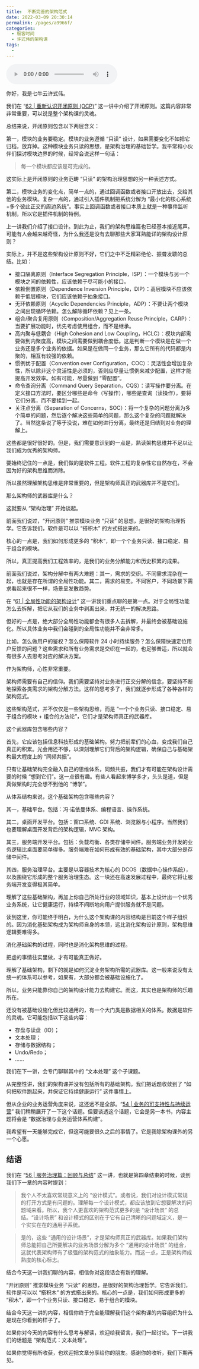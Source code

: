 ```yaml
---
title:  不断完善的架构范式
date: 2022-03-09 20:30:14
permalink: /pages/a9966f/
categories:
  - 极客时间
  - 许式伟的架构课
tags:
  - 
---
```

<audio title="64. 不断完善的架构范式" src="https://static001.geekbang.org/resource/audio/db/e3/dbd38f3d1c065bb768da108f6de96be3.mp3" controls="controls"></audio> 
<p>你好，我是七牛云许式伟。</p><p>我们在 “<a href="https://time.geekbang.org/column/article/175236">62 | 重新认识开闭原则 (OCP)</a>” 这一讲中介绍了开闭原则。这篇内容非常非常重要，可以说是整个架构课的灵魂。</p><p>总结来说，开闭原则包含以下两层含义：</p><p>第一，模块的业务要稳定。模块的业务遵循 “只读” 设计，如果需要变化不如把它归档，放弃掉。这种模块业务只读的思想，是架构治理的基础哲学。我平常和小伙伴们探讨模块边界的时候，经常会说这样一句话：</p><blockquote>
<p>每一个模块都应该是可完成的。</p>
</blockquote><p>这实际上是开闭原则的业务范畴 “只读” 的架构治理思想的另一种表述方式。</p><p>第二，模块业务的变化点，简单一点的，通过回调函数或者接口开放出去，交给其他的业务模块。复杂一点的，通过引入插件机制把系统分解为 “最小化的核心系统+多个彼此正交的周边系统”。事实上回调函数或者接口本质上就是一种事件监听机制，所以它是插件机制的特例。</p><p>上一讲我们介绍了接口设计。到此为止，我们的架构思维篇也已经基本接近尾声。可能有人会越来越奇怪，为什么我还是没有去聊那些大家耳熟能详的架构设计原则？</p><p>实际上，并不是这些架构设计原则不好，它们之中不乏精彩绝伦、振聋发聩的总结。比如：</p><ul>
<li>接口隔离原则（Interface Segregation Principle，ISP）：一个模块与另一个模块之间的依赖性，应该依赖于尽可能小的接口。</li>
<li>依赖倒置原则（Dependence Inversion Principle，DIP）：高层模块不应该依赖于低层模块，它们应该依赖于抽象接口。</li>
<li>无环依赖原则（Acyclic Dependencies Principle，ADP）：不要让两个模块之间出现循环依赖。怎么解除循环依赖？见上一条。</li>
<li>组合/聚合复用原则（Composition/Aggregation Reuse Principle，CARP）：当要扩展功能时，优先考虑使用组合，而不是继承。</li>
<li>高内聚与低耦合（High Cohesion and Low Coupling，HCLC）：模块内部需要做到内聚度高，模块之间需要做到耦合度低。这是判断一个模块是在做一个业务还是多个业务的依据。如果是在做同一个业务，那么它所有的代码都是内聚的，相互有较强的依赖。</li>
<li>惯例优于配置（Convention over Configuration，COC）：灵活性会增加复杂性，所以除非这个灵活性是必须的，否则应尽量让惯例来减少配置，这样才能提高开发效率。如有可能，尽量做到 “零配置”。</li>
<li>命令查询分离（Command Query Separation，CQS）：读写操作要分离。在定义接口方法时，要区分哪些是命令（写操作），哪些是查询（读操作），要将它们分离，而不要揉到一起。</li>
<li>关注点分离（Separation of Concerns，SOC）：将一个复杂的问题分离为多个简单的问题，然后逐个解决这些简单的问题，那么这个复杂的问题就解决了。当然这条说了等于没说，难在如何进行分离，最终还是归结到对业务的理解上。</li>
</ul><!-- [[[read_end]]] --><p>这些都是很好很好的。但是，我们需要意识到的一点是，熟读架构思维并不足以让我们成为优秀的架构师。</p><p>要始终记住的一点是，我们做的是软件工程。软件工程的复杂性它自然存在，不会因为好的架构思维而消除。</p><p>所以虽然理解架构思维是非常重要的，但是架构师真正的武器库并不是它们。</p><p>那么架构师的武器库是什么？</p><p>这就要从 “架构治理” 开始谈起。</p><p>前面我们说过，“开闭原则” 推崇模块业务 “只读” 的思想，是很好的架构治理哲学。它告诉我们，软件是可以以 “搭积木” 的方式搭出来的。</p><p>核心的一点是，我们如何形成更多的 “积木”，即一个个业务只读、接口稳定、易于组合的模块。</p><p>所以，真正提高我们工程效率的，是我们的业务分解能力和历史积累的成果。</p><p>前面我们说过，架构分解中有两大难题：其一，需求的交织。不同需求混杂在一起，也就是存在所谓的全局性功能。其二，需求的易变。不同客户，不同场景下需求看起来很不一样，场景呈发散趋势。</p><p>在 “<a href="https://time.geekbang.org/column/article/173619">61 | 全局性功能的架构设计</a>” 这一讲我们重点聊的是第一点。对于全局性功能怎么去拆解，把它从我们的业务中剥离出来，并无统一的解决思路。</p><p>但好的一点是，绝大部分全局性功能都会有很多人去拆解，并最终会被基础设施化。所以具体业务中我们会碰到的全局性功能并不会非常多。</p><p>比如，怎么做用户的鉴权？怎么保障软件 24 小时持续服务？怎么保障快速定位用户反馈的问题？这些需求和所有业务需求是交织在一起的，也足够普适，所以就会有很多人去思考对应的解决方案。</p><p>作为架构师，心性非常重要。</p><p>架构师需要有自己的信仰。我们需要坚持对业务进行正交分解的信念，要坚持不断地探索各类需求的架构分解方法。这样的思考多了，我们就逐步形成了各种各样的架构范式。</p><p>这些架构范式，并不仅仅是一些架构思维，而是 “一个个业务只读、接口稳定、易于组合的模块 + 组合的方法论”，它们才是架构师真正的武器库。</p><p>这个武器库包含哪些内容？</p><p>首先，它应该包括信息科技形成的基础架构。努力把前辈们的心血，变成我们自己真正的积累。光会用还不够，以深刻理解它们背后的架构逻辑，确保自己与基础架构最大程度上的 “同频共振”。</p><p>只有让基础架构完全融入自己的思维体系，同频共振，我们才有可能在架构设计需要的时候 “想到它们”。这一点很有趣。有些人看起来博学多才，头头是道，但是真做架构时完全想不到他的 “博学”。</p><p>从体系结构来说，这个基础架构包含哪些内容？</p><p>其一，基础平台。包括：冯·诺依曼体系、编程语言、操作系统。</p><p>其二，桌面开发平台。包括：窗口系统、GDI 系统、浏览器与小程序。当然我们也要理解桌面开发背后的架构逻辑，MVC 架构。</p><p>其三，服务端开发平台。包括：负载均衡、各类存储中间件。服务端业务开发的业务逻辑比桌面要简单得多。服务端难在如何形成有效的基础架构，其中大部分是存储中间件。</p><p>其四，服务治理平台。主要是以容器技术为核心的 DCOS（数据中心操作系统），以及围绕它形成的整个服务治理生态。这一块还在高速发展过程中，最终它将让服务端开发变得极其简单。</p><p>理解了这些基础架构，再加上你自己所处行业的领域知识，基本上设计出一个优秀业务系统，让它健康运行，持续不间断地向用户提供服务就不是问题。</p><p>读到这里，你可能终于明白，为什么这个架构课的内容结构是目前这个样子组织的。因为消化基础架构成为架构师自身的本领，远比消化架构设计原则，架构思维逻辑要难得多。</p><p>消化基础架构的过程，同时也是消化架构思维的过程。</p><p>把虚的事情往实里做，才有可能真正做好。</p><p>理解了基础架构，剩下的就是如何沉淀业务架构所需的武器库。这一般来说没有太统一的体系可以参考，如果有，大部分都会被基础设施化了。</p><p>所以，业务只能靠你自己的架构设计能力去构建它。而这，其实也是架构师的乐趣所在。</p><p>还没有被基础设施化但比较通用的，有一个大门类是数据相关的体系。数据是软件的灵魂。它可能包括以下这些内容：</p><ul>
<li>存盘与读盘（IO）；</li>
<li>文本处理；</li>
<li>存储与数据结构；</li>
<li>Undo/Redo；</li>
<li>……</li>
</ul><p>我们在下一讲，会专门聊聊其中的 “文本处理” 这个子课题。</p><p>从完整性讲，我们的架构课并没有包括所有的基础架构。我们把话题收敛到了 “如何把软件跑起来，并保证它持续健康运行” 这件事情上。</p><p>但从企业的业务运营角度来说，这还远不是全部。“<a href="https://time.geekbang.org/column/article/161467">54 | 业务的可支持性与持续运营</a>” 我们稍稍展开了一下这个话题。但要谈透这个话题，它会是另一本书，内容主题将会是 “数据治理与业务运营体系构建”。</p><p>我希望有一天能够完成它，但这可能要很久之后的事情了。它是我除架构课外的另一个心愿。</p><h2>结语</h2><p>我们在 “<a href="https://time.geekbang.org/column/article/164623">56 | 服务治理篇：回顾与总结</a>” 这一讲，也就是第四章结束的时候，谈到我们下一章的内容时提到：</p><blockquote>
<p>我个人不太喜欢常规意义上的 “设计模式”。或者说，我们对设计模式常规的打开方式是有问题的。理解每一个设计模式，都应该放到它想要解决的问题域来看。所以，我个人更喜欢的架构范式更多的是 “设计场景” 的总结。“设计场景” 和设计模式的区别在于它有自己清晰的问题域定义，是一个实实在在的通用子系统。</p>
</blockquote><blockquote>
<p>是的，这些 “通用的设计场景”，才是架构师真正的武器库。如果我们架构师总能把自己所要解决的业务场景分解为多个 “通用的设计场景” 的组合，这就代表架构师有了极强的架构范式的抽象能力。而这一点，正是架构师成熟度的核心标志。</p>
</blockquote><p>结合今天这一讲我们聊的内容，相信你对这段话会有新的理解。</p><p>“开闭原则” 推崇模块业务 “只读” 的思想，是很好的架构治理哲学。它告诉我们，软件是可以以 “搭积木” 的方式搭出来的。核心的一点是，我们如何形成更多的 “积木”，即一个个业务只读、接口稳定、易于组合的模块。</p><p>结合今天这一讲的内容，相信你终于完全能理解我们这个架构课的内容组织为什么是现在你看到的样子了。</p><p>如果你对今天的内容有什么思考与解读，欢迎给我留言，我们一起讨论。下一讲我们的话题是 “架构范式：文本处理”。</p><p>如果你觉得有所收获，也欢迎把文章分享给你的朋友。感谢你的收听，我们下期再见。</p>